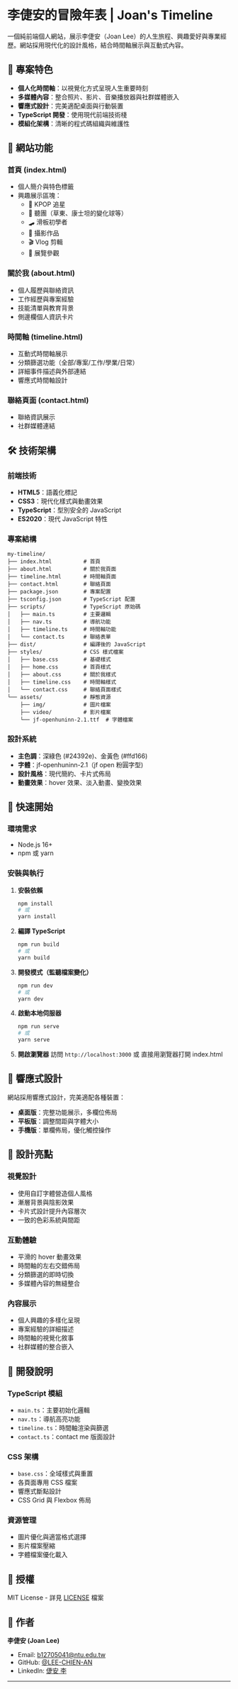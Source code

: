 # 李倢安的冒險年表 | Joan's Timeline

一個純前端個人網站，展示李倢安（Joan Lee）的人生旅程、興趣愛好與專業經歷。網站採用現代化的設計風格，結合時間軸展示與互動式內容。

## 🌟 專案特色

- **個人化時間軸**：以視覺化方式呈現人生重要時刻
- **多媒體內容**：整合照片、影片、音樂播放器與社群媒體嵌入
- **響應式設計**：完美適配桌面與行動裝置
- **TypeScript 開發**：使用現代前端技術棧
- **模組化架構**：清晰的程式碼組織與維護性

## 🎯 網站功能

### 首頁 (index.html)
- 個人簡介與特色標籤
- 興趣展示區塊：
  - 🎵 KPOP 追星
  - 🎸 聽團（草東、康士坦的變化球等）
  - 🛹 滑板初學者
  - 📸 攝影作品
  - 🎬 Vlog 剪輯
  - 🎨 展覽參觀

### 關於我 (about.html)
- 個人履歷與聯絡資訊
- 工作經歷與專案經驗
- 技能清單與教育背景
- 側邊欄個人資訊卡片

### 時間軸 (timeline.html)
- 互動式時間軸展示
- 分類篩選功能（全部/專案/工作/學業/日常）
- 詳細事件描述與外部連結
- 響應式時間軸設計

### 聯絡頁面 (contact.html)
- 聯絡資訊展示
- 社群媒體連結

## 🛠️ 技術架構

### 前端技術
- **HTML5**：語義化標記
- **CSS3**：現代化樣式與動畫效果
- **TypeScript**：型別安全的 JavaScript
- **ES2020**：現代 JavaScript 特性

### 專案結構
```
my-timeline/
├── index.html          # 首頁
├── about.html          # 關於我頁面
├── timeline.html       # 時間軸頁面
├── contact.html        # 聯絡頁面
├── package.json        # 專案配置
├── tsconfig.json       # TypeScript 配置
├── scripts/            # TypeScript 原始碼
│   ├── main.ts         # 主要邏輯
│   ├── nav.ts          # 導航功能
│   ├── timeline.ts     # 時間軸功能
│   └── contact.ts      # 聯絡表單
├── dist/               # 編譯後的 JavaScript
├── styles/             # CSS 樣式檔案
│   ├── base.css        # 基礎樣式
│   ├── home.css        # 首頁樣式
│   ├── about.css       # 關於我樣式
│   ├── timeline.css    # 時間軸樣式
│   └── contact.css     # 聯絡頁面樣式
└── assets/             # 靜態資源
    ├── img/            # 圖片檔案
    ├── video/          # 影片檔案
    └── jf-openhuninn-2.1.ttf  # 字體檔案
```

### 設計系統
- **主色調**：深綠色 (#24392e)、金黃色 (#ffd166)
- **字體**：jf-openhuninn-2.1（jf open 粉圓字型)
- **設計風格**：現代簡約、卡片式佈局
- **動畫效果**：hover 效果、淡入動畫、變換效果

## 🚀 快速開始

### 環境需求
- Node.js 16+ 
- npm 或 yarn

### 安裝與執行

1. **安裝依賴**
   ```bash
   npm install
   # 或
   yarn install
   ```

2. **編譯 TypeScript**
   ```bash
   npm run build
   # 或
   yarn build
   ```

3. **開發模式（監聽檔案變化）**
   ```bash
   npm run dev
   # 或
   yarn dev
   ```

4. **啟動本地伺服器**
   ```bash
   npm run serve
   # 或
   yarn serve
   ```

5. **開啟瀏覽器**
   訪問 `http://localhost:3000`
   或 直接用瀏覽器打開 index.html

## 📱 響應式設計

網站採用響應式設計，完美適配各種裝置：

- **桌面版**：完整功能展示，多欄位佈局
- **平板版**：調整間距與字體大小
- **手機版**：單欄佈局，優化觸控操作

## 🎨 設計亮點

### 視覺設計
- 使用自訂字體營造個人風格
- 漸層背景與陰影效果
- 卡片式設計提升內容層次
- 一致的色彩系統與間距

### 互動體驗
- 平滑的 hover 動畫效果
- 時間軸的左右交錯佈局
- 分類篩選的即時切換
- 多媒體內容的無縫整合

### 內容展示
- 個人興趣的多樣化呈現
- 專案經驗的詳細描述
- 時間軸的視覺化敘事
- 社群媒體的整合嵌入

## 🔧 開發說明

### TypeScript 模組
- `main.ts`：主要初始化邏輯
- `nav.ts`：導航高亮功能
- `timeline.ts`：時間軸渲染與篩選
- `contact.ts`：contact me 版面設計

### CSS 架構
- `base.css`：全域樣式與重置
- 各頁面專用 CSS 檔案
- 響應式斷點設計
- CSS Grid 與 Flexbox 佈局

### 資源管理
- 圖片優化與適當格式選擇
- 影片檔案壓縮
- 字體檔案優化載入

## 📄 授權

MIT License - 詳見 [LICENSE](LICENSE) 檔案

## 👤 作者

**李倢安 (Joan Lee)**
- Email: b12705041@ntu.edu.tw
- GitHub: [@LEE-CHIEN-AN](https://github.com/LEE-CHIEN-AN)
- LinkedIn: [倢安 李](https://www.linkedin.com/in/倢安-李-494965356)

---

